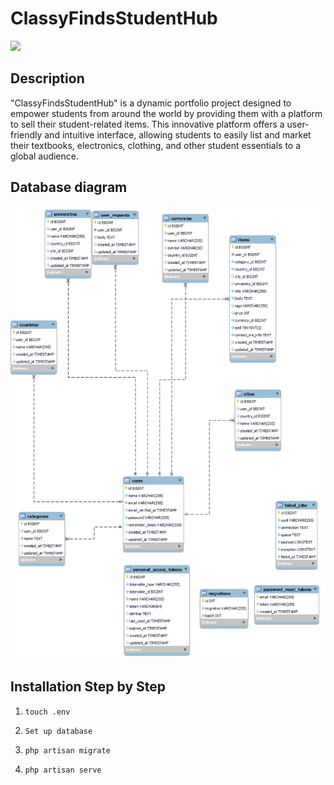 # ClassyFindsStudentHub
<img width="200" src="https://upload.wikimedia.org/wikipedia/commons/thumb/9/9a/Laravel.svg/1200px-Laravel.svg.png"></img>

## Description
"ClassyFindsStudentHub" is a dynamic portfolio project designed to empower students from around the world by providing them with a platform to sell their student-related items. This innovative platform offers a user-friendly and intuitive interface, allowing students to easily list and market their textbooks, electronics, clothing, and other student essentials to a global audience.
## Database diagram
<img src="https://raw.githubusercontent.com/Terry-LT/ClassyFindsStudentHub/master/STATIC_FILES/DatabaseDiagram.png"></img>

## Installation Step by Step

<ol>
<li>

```
touch .env
```

</li>
<li>

```
Set up database
```

</li>
<li>

```
php artisan migrate
```

</li>
<li>

```
php artisan serve
```

</li>
</ol>
